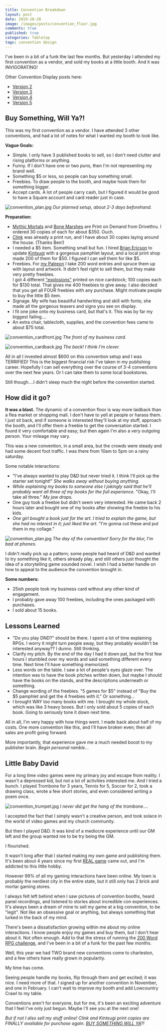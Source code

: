 ```yaml
---
title: Convention Breakdown 
layout: post
date: 2019-10-20
image: /images/posts/convention_floor.jpg
comments: true
published: true
categories: Tabletop
tags: convention design
---
```


I've been in a bit of a funk the last few months. But yesterday I attended my first convention as a vendor, and sold my books at a little booth. And it was INVIGORATING!

Other Convention Display posts here:

 - [Version 2](/david/2020/02/ConventionV2)
 - [Version 3](/david/2021/06/ConventionV3)
 - [Version 4](/david/2021/09/ConventionV4)
 - [Version 5](/david/2022/09/conventionv5)

## Buy Something, Will Ya?!

This was my first convention as a vendor. I have attended 3 other conventions, and had a lot of notes for what I wanted my booth to look like. 

**Vague Goals:**

 - Simple. I only have 3 published books to sell, so I don't need clutter and rising platforms or anything. 
 - Funny. If I don't have one or two puns, then I'm not representing my brand well.
 - Something $5 or less, so people can buy something small.
 - Freebies. To draw people to the booth, and maybe hook them for something bigger.
 - Accept cards. A lot of people carry cash, but I figured it would be good to have a Square account and card reader just in case.

![convention_plan.jpg](/images/posts/convention_plan.jpg)
*Our planned setup, about 2-3 days beforehand.*

**Preparation:**
 - [Mythic Mortals](/mythic-mortals) and [Bone Marshes](/bone-marshes) are Print on Demand from Drivethru. I ordered 30 copies of each for about $350. Ouch.
 - [Clink](/clink) was already a print run, and I have about 30 copies laying around the house. (Thanks Ben!)
 - I needed a $5 item. Something small but fun. I hired [Brian Ericson](https://twitter.com/Liefbread) to update [Kintsugi](/david/kintsugi) with a gorgeous pamphlet layout, and a local print shop made 200 of them for $50. I figured I can sell them for like $5.
 - Freebies. For [my Patreon](https://www.patreon.com/) I take 200 word entries and spruce them up with layout and artwork. It didn't feel right to sell them, but they make very pretty freebies. <br> I got 4 different ["explosions"](https://200wordrpg.github.io/patreon) printed on nice cardstock; 100 copies each for $130 total. That gives me 400 freebies to give away. I also decided that you get all FOUR freebies with any purchase. Might motivate people to buy the little $5 item.
 - Signage. My wife has beautiful handwriting and skill with fonts; she made all the gorgeous teasers and signs you see on display.
 - I fit one joke onto my business card, but that's it. This was by far my biggest failing....
 - An extra chair, tablecloth, supplies, and the convention fees came to about $75 total.

![convention_cardfront.jpg](/images/posts/convention_cardfront.png)
*The front of my business card.*

![convention_cardback.jpg](/images/posts/convention_cardback.png)
*The back! I think I'm clever.*

All in all I invested almost $600 on this convention setup and I was TERRIFIED! This is the biggest financial risk I've taken in my publishing career. Hopefully I can sell everything over the course of 3-4 conventions over the next few years. Or I can take them to some local bookstores. 

Still though....I didn't sleep much the night before the convention started.

## How did it go?

**It was a blast.** The dynamic of a convention floor is way more laidback than a flea market or shopping mall. I don't have to yell at people or harass them. I just sit back, and if someone is interested they'll look at my stuff, approach the booth, and I'll offer them a freebie to get the conversation started. I found it very comfortable and easy; but then again I'm also a very outgoing person. Your mileage may vary.

This was a new convention, in a small area, but the crowds were steady and had some decent foot traffic. I was there from 10am to 5pm on a rainy saturday. 

Some notable interactions:
 - "I've always wanted to play D&D but never tried it. I think I'll pick up the starter set tonight!" _She walks away without buying anything._
 - _While explaining my books to someone else I jokingly said that he'll probably want all three of my books for the full experience._ "Okay, I'll take all three." _My jaw drops._
 - One guy took a freebie but didn't seem very interested. He came back 2 hours later and bought one of my books after showing the freebie to his kids.
 - _One girl bought a book just for the art. I tried to explain the game, but she had no interest in it; just liked the art._ "I'm gonna cut these and put them in my collage."

![convention_plan.jpg](/images/posts/convention_floor.jpg)
*The day of the convention! Sorry for the blur, I'm bad at phones.*

I didn't really pick up a pattern; some people had heard of D&D and wanted to try something like it, others already play, and still others just thought the idea of a storytelling game sounded novel. I wish I had a better handle on how to appeal to the audience the convention brought in.

**Some numbers:**

 - 25ish people took my business card without any other kind of engagement. 
 - I probably gave away 100 freebies, including the ones packaged with purchases.
 - I sold about 15 books.

## Lessons Learned

- "Do you play DND?" should be there. I spent a lot of time explaining RPGs. I worry it might turn people away, but they probably wouldn't be interested anyway?? I dunno. Still thinking.
 - Clarify my pitch. By the end of the day I had it down pat, but the first few hours I stumbled over my words and said something different every time. Next time I'll have something memorized.
 - Less words on the table. I saw a lot of people's eyes glaze over. The intention was to have the book pitches written down, but maybe I should have the books on the stands, and the descriptions underneath or something.
 - Change wording of the freebies. "5 games for $5" instead of "Buy the $5 pamphlet and get the 4 freebies with it." Or something...
 - I brought WAY too many books with me. I brought my whole stock, which was like 3 heavy boxes. But I only sold about 5 copies of each book. Going to seriously tone it down next time.

All in all, I'm very happy with how things went. I made back about half of my costs. One more convention like this, and I'll have broken even; then all sales are profit going forward. 

More importantly, that experience gave me a much needed boost to my publisher brain. _Begin personal ramble..._

## Little Baby David

For a long time video games were my primary joy and escape from reality. I wasn't a depressed kid, but not a lot of activities interested me. And I tried a bunch. I played Trombone for 3 years, Tennis for 5, Soccer for 2, took a drawing class, wrote a few short stories, and even considered writing a poem once. 

![convention_trumpet.jpg](/images/posts/convention_trumpet.jpg)
*I never did get the hang of the trombone....*

I accepted the fact that I simply wasn't a creative person, and took solace in the world of video games and my church community. 

But then I played D&D. It was kind of a mediocre experience until our GM left and the group wanted me to be try being the GM. 

I flourished. 

It wasn't long after that I started making my own game and publishing them. It's been about 4 years since my first [REAL game](/mythic-mortals) came out, and I'm addicted to this little hobby. 

However 99% of all my gaming interactions have been online. My town is probably the nerdiest city in the entire state, but it still only has 2 brick and mortar gaming stores. 

I always felt left behind when I saw pictures of convention booths, heard panel recordings, and listened to stories about incredible con experiences. It's always been a dream of mine to sell my game at a big convention, to be "legit". Not like an obsessive goal or anything, but always something that lurked in the back of my mind.

There's been a dissatisfaction growing within me about my online interactions. I know people enjoy my games and buy them, but I don't hear about it. Not often enough. Add to that the stress of running the [200 Word RPG challenge](https://200wordrpg.github.io/), and I've been in a bit of a funk for the past few months. 

Well, this year we had TWO brand new conventions come to charleston, and a few others have really grown in popularity.

My time has come.

Seeing people handle my books, flip through them and get excited; it was nice. I need more of that. I signed up for another convention in November, and one in February. I can't wait to improve my booth and add Lowcountry Crawl to my table.

Conventions aren't for everyone, but for me, it's been an exciting adventure that I feel I've only just begun. Maybe I'll see you at the next one!

_But if not I also sell my stuff online! Clink and Kintsugi print copies are FINALLY available for purchase again. [BUY SOMETHING WILL YA](/games)?!_
